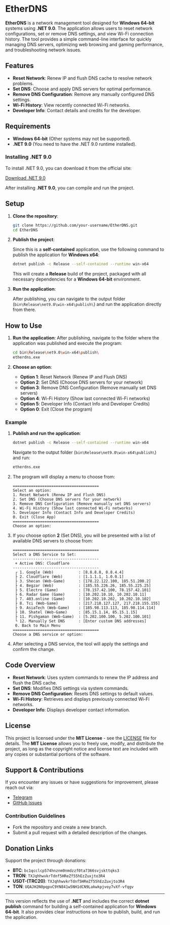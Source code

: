 # EtherDNS

**EtherDNS** is a network management tool designed for **Windows 64-bit** systems using **.NET 9.0**. The application allows users to reset network configurations, set or remove DNS settings, and view Wi-Fi connection history. The tool provides a simple command-line interface for quickly managing DNS servers, optimizing web browsing and gaming performance, and troubleshooting network issues.

## Features

- **Reset Network**: Renew IP and flush DNS cache to resolve network problems.
- **Set DNS**: Choose and apply DNS servers for optimal performance.
- **Remove DNS Configuration**: Remove any manually configured DNS settings.
- **Wi-Fi History**: View recently connected Wi-Fi networks.
- **Developer Info**: Contact details and credits for the developer.

## Requirements

- **Windows 64-bit** (Other systems may not be supported).
- **.NET 9.0** (You need to have the .NET 9.0 runtime installed).

### Installing .NET 9.0

To install .NET 9.0, you can download it from the official site:

[Download .NET 9.0](https://dotnet.microsoft.com/download/dotnet)

After installing **.NET 9.0**, you can compile and run the project.

## Setup

1. **Clone the repository**:

   ```bash
   git clone https://github.com/your-username/EtherDNS.git
   cd EtherDNS
   ```

2. **Publish the project**:

   Since this is a **self-contained** application, use the following command to publish the application for **Windows x64**:

   ```bash
   dotnet publish -c Release --self-contained --runtime win-x64
   ```

   This will create a **Release** build of the project, packaged with all necessary dependencies for a **Windows 64-bit** environment.

3. **Run the application**:

   After publishing, you can navigate to the output folder (`bin\Release\net9.0\win-x64\publish\`) and run the application directly from there.

## How to Use

1. **Run the application**:
   After publishing, navigate to the folder where the application was published and execute the program:

   ```bash
   cd bin\Release\net9.0\win-x64\publish\
   etherdns.exe
   ```

2. **Choose an option**:
   - **Option 1**: Reset Network (Renew IP and Flush DNS)
   - **Option 2**: Set DNS (Choose DNS servers for your network)
   - **Option 3**: Remove DNS Configuration (Remove manually set DNS servers)
   - **Option 4**: Wi-Fi History (Show last connected Wi-Fi networks)
   - **Option 5**: Developer Info (Contact Info and Developer Credits)
   - **Option 0**: Exit (Close the program)

### Example

1. **Publish and run the application**:

   ```bash
   dotnet publish -c Release --self-contained --runtime win-x64
   ```

   Navigate to the output folder (`bin\Release\net9.0\win-x64\publish\`) and run:

   ```bash
   etherdns.exe
   ```

2. The program will display a menu to choose from:

   ```plaintext
   ======================================
   Select an option:
   1. Reset Network (Renew IP and Flush DNS)
   2. Set DNS (Choose DNS servers for your network)
   3. Remove DNS Configuration (Remove manually set DNS servers)
   4. Wi-Fi History (Show last connected Wi-Fi networks)
   5. Developer Info (Contact Info and Developer Credits)
   0. Exit (Close App)
   ======================================
   Choose an option:
   ```

3. If you choose option **2** (Set DNS), you will be presented with a list of available DNS servers to choose from:

   ```plaintext
   ======================================
   Select a DNS Service to Set:
   --------------------------------------
    + Active DNS: Cloudflare
   --------------------------------------
    ┌ 1. Google (Web)           : [8.8.8.8, 8.8.4.4]
    ├ 2. Cloudflare (Web)       : [1.1.1.1, 1.0.0.1]
    ├ 3. Shecan (Web-Game)      : [178.22.122.100, 185.51.200.2]
    ├ 4. Begzar (Web)           : [185.55.226.26, 185.55.225.25]
    ├ 5. Electro (Game)         : [78.157.42.100, 78.157.42.101]
    ├ 6. Radar Game (Game)      : [10.202.10.10, 10.202.10.11]
    ├ 7. 403.online (Game)      : [10.202.10.202, 10.202.10.102]
    ├ 8. Tci (Web-Game)         : [217.218.127.127, 217.218.155.155]
    ├ 9. AsiaTech (Web-Game)    : [185.98.113.113, 185.98.114.114]
    ├ 10. Shatel (Web-Game)     : [85.15.1.14, 85.15.1.15]
    ├ 11. Pishgaman (Web-Game)  : [5.202.100.100, 5.202.100.101]
    └ 12. Manually Set DNS      : [Enter custom DNS addresses]
    0. Back to Main Menu
   ======================================
   Choose a DNS service or option:
   ```

4. After selecting a DNS service, the tool will apply the settings and confirm the change.

## Code Overview

- **Reset Network**: Uses system commands to renew the IP address and flush the DNS cache.
- **Set DNS**: Modifies DNS settings via system commands.
- **Remove DNS Configuration**: Resets DNS settings to default values.
- **Wi-Fi History**: Retrieves and displays previously connected Wi-Fi networks.
- **Developer Info**: Displays developer contact information.

## License

This project is licensed under the **MIT License** - see the [LICENSE](LICENSE) file for details. The **MIT License** allows you to freely use, modify, and distribute the project, as long as the copyright notice and license text are included with any copies or substantial portions of the software.

## Support & Contributions

If you encounter any issues or have suggestions for improvement, please reach out via:

- [Telegram](https://t.me/DevUranium)
- [GitHub Issues](https://github.com/DevURANIUM/EtherDNS/issues)

### Contribution Guidelines

- Fork the repository and create a new branch.
- Submit a pull request with a detailed description of the changes.

## Donation Links

Support the project through donations:

- **BTC**: `bc1qcclcp574hnznm0nmdzzf0ta7366svjskttqks3`
- **TRON**: `TXJqhhwvkrTdnf5HReZf55hEzZuxjto3R4`
- **USDT-(TRC20)**: `TXJqhhwvkrTdnf5HReZf55hEzZuxjto3R4`
- **TON**: `UQAJH2N0pqpvC9YN841w5NH1dCN9Lakwkpjvoy7vXf-vfqgv`

---

This version reflects the use of **.NET** and includes the correct **dotnet publish** command for building a self-contained application for **Windows 64-bit**. It also provides clear instructions on how to publish, build, and run the application.

